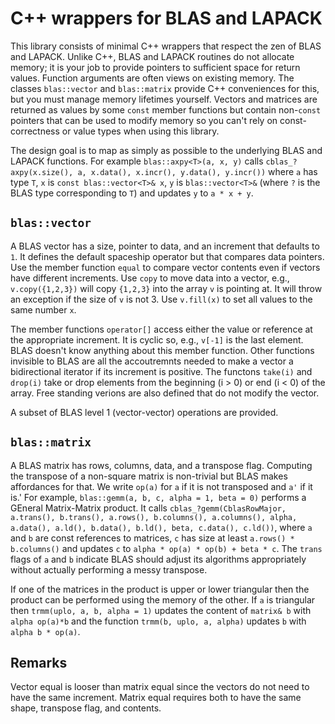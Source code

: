 # C++ wrappers for BLAS and LAPACK

This library consists of minimal C++ wrappers that respect the zen of BLAS and LAPACK.
Unlike C++, BLAS and LAPACK routines do not allocate memory; it is your job to
provide pointers to sufficient space for return values. Function arguments
are often views on existing memory. The classes `blas::vector` and `blas::matrix`
provide C++ conveniences for this, but you must manage memory lifetimes yourself.
Vectors and matrices are returned as values by some `const` member functions but contain non-`const`
pointers that can be used to modify memory so you can't rely on const-correctness 
or value types when using this library.

The design goal is to map as simply as possible to the underlying BLAS and LAPACK functions.
For example `blas::axpy<T>(a, x, y)` calls
`cblas_?axpy(x.size(), a, x.data(), x.incr(), y.data(), y.incr())` where `a` has type `T`,
`x` is `const blas::vector<T>& x`, `y` is `blas::vector<T>&` (where `?` is the BLAS
type corresponding to `T`) and updates `y` to `a * x + y`.

## `blas::vector`

A BLAS vector has a size, pointer to data, and an increment that defaults to `1`.
It defines the default spaceship operator but that compares data pointers. Use
the member function `equal` to compare vector contents even if vectors have different
increments. Use `copy` to move data into a vector, e.g., `v.copy({1,2,3})` will
copy `{1,2,3}` into the array `v` is pointing at. It will throw an exception if the size of `v` is not 3.
Use `v.fill(x)` to set all values to the same number `x`.

The member functions `operator[]` access either the value or reference at the appropriate increment.
It is cyclic so, e.g., `v[-1]` is the last element. BLAS doesn't know anything about this member function.
Other functions invisible to BLAS are all the accoutremnts needed to make a vector
a bidirectional iterator if its increment is positive.
The functons `take(i)` and `drop(i)` take or drop elements from the beginning (i > 0)
or end (i < 0) of the array. Free standing verions are also defined that do not modify
the vector.

A subset of BLAS level 1 (vector-vector) operations are provided.

## `blas::matrix`

A BLAS matrix has rows, columns, data, and a transpose flag. Computing the transpose
of a non-square matrix is non-trivial but BLAS makes affordances for that.
We write `op(a)` for `a` if it is not transposed and `a'` if it is.'
For example, `blas::gemm(a, b, c, alpha = 1, beta = 0)` performs a GEneral Matrix-Matrix
product. It calls
`cblas_?gemm(CblasRowMajor, a.trans(), b.trans(), a.rows(), b.columns(), a.columns(), alpha, a.data(), a.ld(), b.data(), b.ld(), beta, c.data(), c.ld())`,
where `a` and `b` are const references to matrices, `c` has size at least `a.rows() * b.columns()`
and updates `c` to `alpha * op(a) * op(b) + beta * c`.
The `trans` flags of `a` and `b` indicate BLAS should adjust its algorithms appropriately without actually
performing a messy transpose.

If one of the matrices in the product is upper or lower triangular then the product can be
performed using the memory of the other. If `a` is triangular then `trmm(uplo, a, b, alpha = 1)`
updates the content of `matrix& b` with `alpha op(a)*b` and the function
`trmm(b, uplo, a, alpha)` updates `b` with `alpha b * op(a)`.
	
## Remarks

Vector equal is looser than matrix equal since the vectors do not need to have the same increment.
Matrix equal requires both to have the same shape, transpose flag, and contents.
